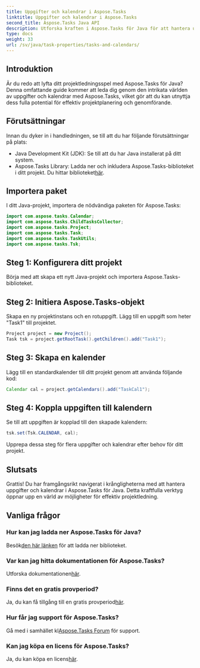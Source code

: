 ```yaml
---
title: Uppgifter och kalendrar i Aspose.Tasks
linktitle: Uppgifter och kalendrar i Aspose.Tasks
second_title: Aspose.Tasks Java API
description: Utforska kraften i Aspose.Tasks för Java för att hantera uppgifter och kalendrar effektivt. Ladda ner nu för en sömlös projektledningsupplevelse!
type: docs
weight: 33
url: /sv/java/task-properties/tasks-and-calendars/
---
```

## Introduktion
Är du redo att lyfta ditt projektledningsspel med Aspose.Tasks för Java? Denna omfattande guide kommer att leda dig genom den intrikata världen av uppgifter och kalendrar med Aspose.Tasks, vilket gör att du kan utnyttja dess fulla potential för effektiv projektplanering och genomförande.
## Förutsättningar
Innan du dyker in i handledningen, se till att du har följande förutsättningar på plats:
- Java Development Kit (JDK): Se till att du har Java installerat på ditt system.
- Aspose.Tasks Library: Ladda ner och inkludera Aspose.Tasks-biblioteket i ditt projekt. Du hittar biblioteket[här](https://releases.aspose.com/tasks/java/).
## Importera paket
I ditt Java-projekt, importera de nödvändiga paketen för Aspose.Tasks:
```java
import com.aspose.tasks.Calendar;
import com.aspose.tasks.ChildTasksCollector;
import com.aspose.tasks.Project;
import com.aspose.tasks.Task;
import com.aspose.tasks.TaskUtils;
import com.aspose.tasks.Tsk;
```
## Steg 1: Konfigurera ditt projekt
Börja med att skapa ett nytt Java-projekt och importera Aspose.Tasks-biblioteket.
## Steg 2: Initiera Aspose.Tasks-objekt
Skapa en ny projektinstans och en rotuppgift. Lägg till en uppgift som heter "Task1" till projektet.
```java
Project project = new Project();
Task tsk = project.getRootTask().getChildren().add("Task1");
```
## Steg 3: Skapa en kalender
Lägg till en standardkalender till ditt projekt genom att använda följande kod:
```java
Calendar cal = project.getCalendars().add("TaskCal1");
```
## Steg 4: Koppla uppgiften till kalendern
Se till att uppgiften är kopplad till den skapade kalendern:
```java
tsk.set(Tsk.CALENDAR, cal);
```
Upprepa dessa steg för flera uppgifter och kalendrar efter behov för ditt projekt.
## Slutsats
Grattis! Du har framgångsrikt navigerat i krångligheterna med att hantera uppgifter och kalendrar i Aspose.Tasks för Java. Detta kraftfulla verktyg öppnar upp en värld av möjligheter för effektiv projektledning.
## Vanliga frågor
### Hur kan jag ladda ner Aspose.Tasks för Java?
 Besök[den här länken](https://releases.aspose.com/tasks/java/) för att ladda ner biblioteket.
### Var kan jag hitta dokumentationen för Aspose.Tasks?
 Utforska dokumentationen[här](https://reference.aspose.com/tasks/java/).
### Finns det en gratis provperiod?
Ja, du kan få tillgång till en gratis provperiod[här](https://releases.aspose.com/).
### Hur får jag support för Aspose.Tasks?
 Gå med i samhället kl[Aspose.Tasks Forum](https://forum.aspose.com/c/tasks/15) för support.
### Kan jag köpa en licens för Aspose.Tasks?
 Ja, du kan köpa en licens[här](https://purchase.aspose.com/buy).